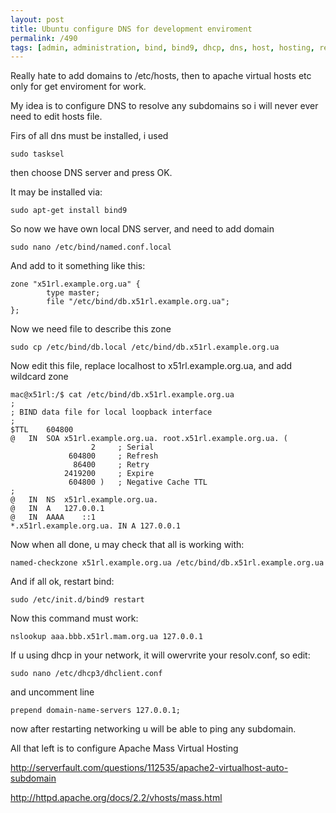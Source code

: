 ```yaml
---
layout: post
title: Ubuntu configure DNS for development enviroment
permalink: /490
tags: [admin, administration, bind, bind9, dhcp, dns, host, hosting, resolv, ubuntu]
---
```


Really hate to add domains to /etc/hosts, then to apache virtual hosts etc only for get enviroment for work.

My idea is to configure DNS to resolve any subdomains so i will never ever need to edit hosts file.

Firs of all dns must be installed, i used

    sudo tasksel

then choose DNS server and press OK.

It may be installed via:

    sudo apt-get install bind9

So now we have own local DNS server, and need to add domain

    sudo nano /etc/bind/named.conf.local

And add to it something like this:

    zone "x51rl.example.org.ua" {
            type master;
            file "/etc/bind/db.x51rl.example.org.ua";
    };

Now we need file to describe this zone

    sudo cp /etc/bind/db.local /etc/bind/db.x51rl.example.org.ua

Now edit this file, replace localhost to x51rl.example.org.ua, and add
wildcard zone

    mac@x51rl:/$ cat /etc/bind/db.x51rl.example.org.ua
    ;
    ; BIND data file for local loopback interface
    ;
    $TTL    604800
    @   IN  SOA x51rl.example.org.ua. root.x51rl.example.org.ua. (
                      2     ; Serial
                 604800     ; Refresh
                  86400     ; Retry
                2419200     ; Expire
                 604800 )   ; Negative Cache TTL
    ;
    @   IN  NS  x51rl.example.org.ua.
    @   IN  A   127.0.0.1
    @   IN  AAAA    ::1
    *.x51rl.example.org.ua. IN A 127.0.0.1

Now when all done, u may check that all is working with:

    named-checkzone x51rl.example.org.ua /etc/bind/db.x51rl.example.org.ua

And if all ok, restart bind:

    sudo /etc/init.d/bind9 restart

Now this command must work:

    nslookup aaa.bbb.x51rl.mam.org.ua 127.0.0.1

If u using dhcp in your network, it will owervrite your resolv.conf, so edit:

    sudo nano /etc/dhcp3/dhclient.conf

and uncomment line

    prepend domain-name-servers 127.0.0.1;

now after restarting networking u will be able to ping any subdomain.

All that left is to configure Apache Mass Virtual Hosting

http://serverfault.com/questions/112535/apache2-virtualhost-auto-subdomain

http://httpd.apache.org/docs/2.2/vhosts/mass.html
